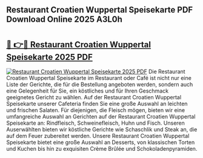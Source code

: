 ## Restaurant Croatien Wuppertal Speisekarte PDF Download Online 2025 A3L0h

# <h2><a href="http://gcbtmd.nevu.top/?p=Restaurant+Croatien+Wuppertal+Speisekarte">🔗 👉🔴 Restaurant Croatien Wuppertal Speisekarte 2025 PDF</a></h2>

[![Restaurant Croatien Wuppertal Speisekarte 2025 PDF](https://i.imgur.com/dBaPXMq.png)](http://gcbtmd.nevu.top/?p=Restaurant+Croatien+Wuppertal+Speisekarte)
Die Restaurant Croatien Wuppertal Speisekarte im Restaurant oder Café ist nicht nur eine Liste der Gerichte, die für die Bestellung angeboten werden, sondern auch eine Gelegenheit für Sie, ein köstliches und für Ihren Geschmack geeignetes Gericht zu wählen. Auf der Restaurant Croatien Wuppertal Speisekarte unserer Cafeteria finden Sie eine große Auswahl an leichten und frischen Salaten. Für diejenigen, die Fleisch mögen, bieten wir eine umfangreiche Auswahl an Gerichten auf der Restaurant Croatien Wuppertal Speisekarte an: Rindfleisch, Schweinefleisch, Huhn und Fisch. Unseren Auserwählten bieten wir köstliche Gerichte wie Schaschlik und Steak an, die auf dem Feuer zubereitet werden. Unsere Restaurant Croatien Wuppertal Speisekarte bietet eine große Auswahl an Desserts, von klassischen Torten und Kuchen bis hin zu exquisiten Crème Brûlée und Schokoladenpyramiden.
